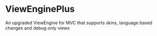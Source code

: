 ViewEnginePlus
==============

An upgraded ViewEngine for MVC that supports skins, language based changes and debug only views
